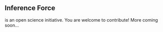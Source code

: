 ## Inference Force

is an open science initiative. You are welcome to contribute! More coming soon...

